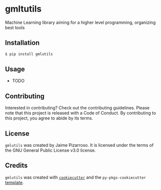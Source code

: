 # gmltutils

Machine Learning library aiming for a higher level programming, organizing best tools

## Installation

```bash
$ pip install gmlutils
```

## Usage

- TODO

## Contributing

Interested in contributing? Check out the contributing guidelines. Please note that this project is released with a Code of Conduct. By contributing to this project, you agree to abide by its terms.

## License

`gmlutils` was created by Jaime Pizarroso. It is licensed under the terms of the GNU General Public License v3.0 license.

## Credits

`gmlutils` was created with [`cookiecutter`](https://cookiecutter.readthedocs.io/en/latest/) and the `py-pkgs-cookiecutter` [template](https://github.com/py-pkgs/py-pkgs-cookiecutter).
